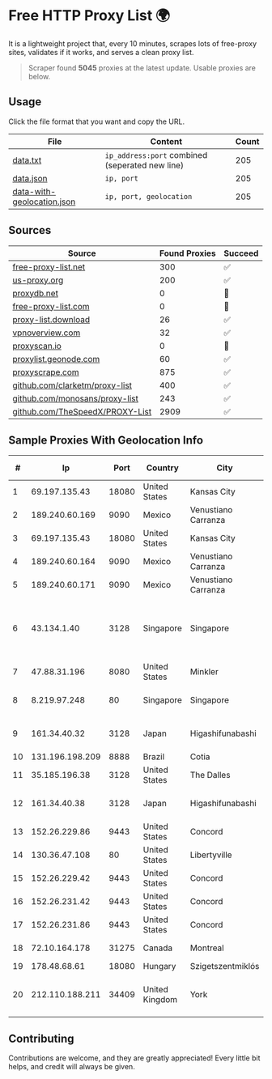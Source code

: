 
# Free HTTP Proxy List 🌍

It is a lightweight project that, every 10 minutes, scrapes lots of free-proxy sites, validates if it works, and serves a clean proxy list.


> Scraper found **5045** proxies at the latest update. Usable proxies are below.

## Usage

Click the file format that you want and copy the URL.


|File|Content|Count|
|----|-------|-----|
|[data.txt](https://raw.githubusercontent.com/themiralay/Proxy-List-World/master/data.txt)|`ip_address:port` combined (seperated new line)|205|
|[data.json](https://raw.githubusercontent.com/themiralay/Proxy-List-World/master/data.json)|`ip, port`|205|
|[data-with-geolocation.json](https://raw.githubusercontent.com/themiralay/Proxy-List-World/master/data-with-geolocation.json)|`ip, port, geolocation`|205|

## Sources

|Source|Found Proxies|Succeed|
|------|-------------|-------|
|[free-proxy-list.net](https://free-proxy-list.net)|300|✅|
|[us-proxy.org](https://www.us-proxy.org)|200|✅|
|[proxydb.net](http://proxydb.net)|0|🚫|
|[free-proxy-list.com](https://free-proxy-list.com/?page=&port=&type%5B%5D=http&type%5B%5D=https&up_time=0&search=Search)|0|🚫|
|[proxy-list.download](https://www.proxy-list.download/HTTP)|26|✅|
|[vpnoverview.com](https://vpnoverview.com/privacy/anonymous-browsing/free-proxy-servers)|32|✅|
|[proxyscan.io](https://www.proxyscan.io)|0|🚫|
|[proxylist.geonode.com](https://proxylist.geonode.com/api/proxy-list?limit=300&page=1&sort_by=lastChecked&sort_type=desc&protocols=http,https)|60|✅|
|[proxyscrape.com](https://api.proxyscrape.com/v2/?request=displayproxies&protocol=http&timeout=10000&country=all&ssl=all&anonymity=all)|875|✅|
|[github.com/clarketm/proxy-list](https://raw.githubusercontent.com/clarketm/proxy-list/master/proxy-list-raw.txt)|400|✅|
|[github.com/monosans/proxy-list](https://raw.githubusercontent.com/monosans/proxy-list/main/proxies/http.txt)|243|✅|
|[github.com/TheSpeedX/PROXY-List](https://raw.githubusercontent.com/TheSpeedX/PROXY-List/master/http.txt)|2909|✅|


## Sample Proxies With Geolocation Info

|#|Ip|Port|Country|City|Internet Service Provider|
|-|--|----|-------|----|-------------------------|
|1|69.197.135.43|18080|United States|Kansas City|WholeSale Internet|
|2|189.240.60.169|9090|Mexico|Venustiano Carranza|Uninet S.A. de C.V.|
|3|69.197.135.43|18080|United States|Kansas City|WholeSale Internet|
|4|189.240.60.164|9090|Mexico|Venustiano Carranza|Uninet S.A. de C.V.|
|5|189.240.60.171|9090|Mexico|Venustiano Carranza|Uninet S.A. de C.V.|
|6|43.134.1.40|3128|Singapore|Singapore|Shenzhen Tencent Computer Systems Company Limited|
|7|47.88.31.196|8080|United States|Minkler|Alibaba.com LLC|
|8|8.219.97.248|80|Singapore|Singapore|Alibaba (US) Technology Co., Ltd.|
|9|161.34.40.32|3128|Japan|Higashifunabashi|NTT PC Communications, Inc.|
|10|131.196.198.209|8888|Brazil|Cotia|BB Host|
|11|35.185.196.38|3128|United States|The Dalles|Google LLC|
|12|161.34.40.38|3128|Japan|Higashifunabashi|NTT PC Communications, Inc.|
|13|152.26.229.86|9443|United States|Concord|MCNC|
|14|130.36.47.108|80|United States|Libertyville|Abbott Laboratories|
|15|152.26.229.42|9443|United States|Concord|MCNC|
|16|152.26.231.42|9443|United States|Concord|MCNC|
|17|152.26.231.86|9443|United States|Concord|MCNC|
|18|72.10.164.178|31275|Canada|Montreal|GloboTech Communications|
|19|178.48.68.61|18080|Hungary|Szigetszentmiklós|UPC|
|20|212.110.188.211|34409|United Kingdom|York|Bytemark Computer Consulting Ltd /19|



## Contributing

Contributions are welcome, and they are greatly appreciated! Every
little bit helps, and credit will always be given.

